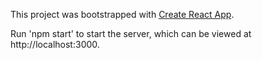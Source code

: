 This project was bootstrapped with [Create React App](https://github.com/facebook/create-react-app).

Run 'npm start' to start the server, which can be viewed at http://localhost:3000.
